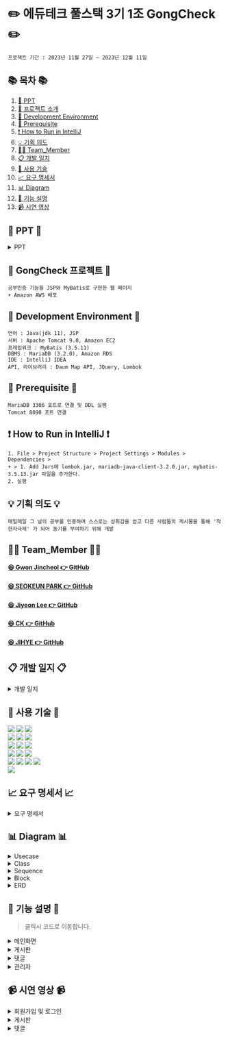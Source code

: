 #  ✏️ 에듀테크 풀스택 3기 1조 GongCheck ✏️ 
```bash
프로젝트 기간 : 2023년 11월 27일 ~ 2023년 12월 11일
```
## 📚 목차 📚

1. [📂 PPT](#-PPT-)
2. [📖 프로젝트 소개](#-gongcheck-프로젝트-)
3. [🔧 Development Environment](#development-environment)
4. [🔔 Prerequisite](#prerequisite)
5. [❗ How to Run in IntelliJ](#how-to-run-in-intellij)
6. [💡 기획 의도](#기획-의도)
7. [🙋‍♀️ Team_Member](#%EF%B8%8F-team_member-%EF%B8%8F)
8. [📋 개발 일지](#개발-일지)
9. [🔨 사용 기술](#-사용-기술-)
10. [📈  요구 명세서](#-요구-명세서-)
11. [📊 Diagram](#-다이어그램-)
12. [📝 기능 설명](#-기능-설명-)
13. [📹 시연 영상](#-시연-영상-) 


## 📂 PPT 📂

<details><summary>PPT</summary>
      
![1](https://github.com/Chunjae-GongCheck/GongCheck/assets/145525099/024e4f99-ab75-4b6e-8ea4-56670a91d89a)
![2](https://github.com/Chunjae-GongCheck/GongCheck/assets/145525099/7a71a02d-d7ce-44ed-a13e-8f422be9c1bf)
![3](https://github.com/Chunjae-GongCheck/GongCheck/assets/145525099/f7c9da36-adc0-4d50-8e5b-e17d853412bc) 
![4](https://github.com/Chunjae-GongCheck/GongCheck/assets/145525099/41c9b3ab-1cff-4f9b-8ccc-b7f9d100678a)
![5](https://github.com/Chunjae-GongCheck/GongCheck/assets/145525099/1dcc446a-9084-4fc4-8d8c-e48d90916fd7)
![6](https://github.com/Chunjae-GongCheck/GongCheck/assets/145525099/98cc4f90-5d6e-4ba0-a485-a0ec5e1f8176)
![7](https://github.com/Chunjae-GongCheck/GongCheck/assets/145525099/b6be1156-7cd6-4344-b0d6-83c7ee73573c)
![8](https://github.com/Chunjae-GongCheck/GongCheck/assets/145525099/0ba55f27-ed2e-497c-b974-4c735619504f)
![9](https://github.com/Chunjae-GongCheck/GongCheck/assets/145525099/ea54295d-250c-46d3-8c86-f5a513166af9)
![10](https://github.com/Chunjae-GongCheck/GongCheck/assets/145525099/db343dc0-09d2-455a-b69e-a681815d094e)
![11](https://github.com/Chunjae-GongCheck/GongCheck/assets/145525099/27627432-6782-48d3-bea6-efeb8537115f)
![12](https://github.com/Chunjae-GongCheck/GongCheck/assets/145525099/058decea-e0a0-4c98-b78d-a014c124a96d)
![13](https://github.com/Chunjae-GongCheck/GongCheck/assets/145525099/190044a5-f907-40a2-aacc-0f2c68183bba)
![14](https://github.com/Chunjae-GongCheck/GongCheck/assets/145525099/c7677e5c-b02b-4c82-b140-13402a0c2909)
![15](https://github.com/Chunjae-GongCheck/GongCheck/assets/145525099/a39b948c-bfc9-4aef-a3fd-2bea144aaf33)   
![16](https://github.com/Chunjae-GongCheck/GongCheck/assets/145525099/b773bea8-75d9-46a9-b7b5-a064ae5a8ca2)
![17](https://github.com/Chunjae-GongCheck/GongCheck/assets/145525099/1d53b29c-3413-4053-b305-1a05f5615d64)
![18](https://github.com/Chunjae-GongCheck/GongCheck/assets/145525099/a1cf2268-faca-40de-a45b-b5f495b36fd6)
![19](https://github.com/Chunjae-GongCheck/GongCheck/assets/145525099/a03d7bf0-b076-4484-ab5b-fc6c8fcc1b03)
![20](https://github.com/Chunjae-GongCheck/GongCheck/assets/145525099/02936f9a-79c4-4114-94db-74e53ee2a6c2)
![21](https://github.com/Chunjae-GongCheck/GongCheck/assets/145525099/f69d05c8-cb4b-45f8-9b15-e63cea37a232)
![22](https://github.com/Chunjae-GongCheck/GongCheck/assets/145525099/e1d8539e-c351-43e4-b003-f54210db7e58)
![23](https://github.com/Chunjae-GongCheck/GongCheck/assets/145525099/a3bc5f90-e54f-462d-9f89-7e0cafc8cb34)    
![24](https://github.com/Chunjae-GongCheck/GongCheck/assets/145525099/9070af82-3875-483f-acff-5b5ab0f6534b)
![25](https://github.com/Chunjae-GongCheck/GongCheck/assets/145525099/973bc92e-574f-4852-b2f5-8c7a59c7ba36)
![26](https://github.com/Chunjae-GongCheck/GongCheck/assets/145525099/9674802d-af95-4057-b557-512637e427d0)
![27](https://github.com/Chunjae-GongCheck/GongCheck/assets/145525099/c1128bb3-bd05-47c6-9452-7865c9a89cd4)
![28](https://github.com/Chunjae-GongCheck/GongCheck/assets/145525099/90ae0627-f177-4063-8455-a34e58ad5d90)
![29](https://github.com/Chunjae-GongCheck/GongCheck/assets/145525099/0b2b42f0-908f-4376-ac81-205fceb093e9)
![30](https://github.com/Chunjae-GongCheck/GongCheck/assets/145525099/8771c61d-7149-4075-8358-8d82651bd5f6)
![31](https://github.com/Chunjae-GongCheck/GongCheck/assets/145525099/40d5e3e6-8a70-4f5d-8275-1ad20367b8ab)
![32](https://github.com/Chunjae-GongCheck/GongCheck/assets/145525099/65d276fe-34c2-4589-9477-6a1604caa8b0)
![33](https://github.com/Chunjae-GongCheck/GongCheck/assets/145525099/9019a62c-3c62-4694-9d94-9c297b3923c9)
![34](https://github.com/Chunjae-GongCheck/GongCheck/assets/145525099/5bf8dab9-6cdb-4e1a-8204-d17cb59b9658)
![35](https://github.com/Chunjae-GongCheck/GongCheck/assets/145525099/923a8e02-35a4-42e0-a7be-f624082828f7)
![36](https://github.com/Chunjae-GongCheck/GongCheck/assets/145525099/9ccc0ea1-76ea-4150-9c20-0072c1bca6c4)
![37](https://github.com/Chunjae-GongCheck/GongCheck/assets/145525099/891a9b24-3a12-42fa-98ab-8bd9bbb165d6)
![38](https://github.com/Chunjae-GongCheck/GongCheck/assets/145525099/85fbc412-137b-42ab-bbda-414443c180c4)

</details>
      
## 📖 GongCheck 프로젝트 📖
```bash프로젝트 소개
공부인증 기능을 JSP와 MyBatis로 구현한 웹 페이지
+ Amazon AWS 배포
```
## 🔧 Development Environment 🔧
```
언어 : Java(jdk 11), JSP
서버 : Apache Tomcat 9.0, Amazon EC2
프레임워크 : MyBatis (3.5.11)
DBMS : MariaDB (3.2.0), Amazon RDS
IDE : IntelliJ IDEA
API, 라이브러리 : Daum Map API, JQuery, Lombok
```
## 🔔 Prerequisite 🔔
```
MariaDB 3306 포트로 연결 및 DDL 실행
Tomcat 8090 포트 연결
```
## ❗ How to Run in IntelliJ ❗
```
1. File > Project Structure > Project Settings > Modules > Dependencies >
+ > 1. Add Jars에 lombok.jar, mariadb-java-client-3.2.0.jar, mybatis-3.5.13.jar 파일을 추가한다.
2. 실행
```

## 💡 기획 의도 💡
```
매일매일 그 날의 공부를 인증하며 스스로는 성취감을 얻고 다른 사람들의 게시물을 통해 '착한자극제' 가 되어 동기를 부여하기 위해 개발
```

## 🙋‍♀️ Team_Member 🙋‍♀️

#### [😆 Gwon Jincheol 👉 GitHub](https://github.com/Jincheol-11)
#### [😆 SEOKEUN PARK 👉 GitHub](https://github.com/seokeunpark)
#### [😆 Jiyeon Lee 👉 GitHub](https://github.com/thegreatjy)
#### [😆 CK 👉 GitHub](https://github.com/kidchang93)
#### [😆 JIHYE 👉 GitHub](https://github.com/jyeeeh)

## 📋 개발 일지 📋
<details><summary>개발 일지</summary>
   
![개발일지](https://github.com/Chunjae-GongCheck/GongCheck/assets/145525099/5ac7ac12-4e39-46c2-a1ce-548e7c9bb748)

</details>

## 🔨 사용 기술 🔨
<div>
<img src="https://img.shields.io/badge/Html5-E34F26?style=flat-square&logo=html5&logoColor=white">
<img src="https://img.shields.io/badge/javascript-F7DF1E?style=flat-square&logo=javascript&logoColor=black">
<img src="https://img.shields.io/badge/css3-1572B6?style=flat-square&logo=CSS3&logoColor=white">
<br>    
<img src="https://img.shields.io/badge/JAVA-C01818?style=flat-square&logo=coffeescript&logoColor=white" />
<img src="https://img.shields.io/badge/MySQL-4479A1?style=flat&logo=MySQL&logoColor=white" />
<img src="https://img.shields.io/badge/MariaDB-003545?style=flat&logo=MariaDB&logoColor=white" />
<br>
<img src="https://img.shields.io/badge/IntelliJ-000000?style=flat-square&logo=intellijidea&logoColor=white" />
<img src="https://img.shields.io/badge/Slack-4A154B?style=flat-square&logo=slack&logoColor=white" />
<img src="https://img.shields.io/badge/StarUML-E25A1C?style=flat-square&logo=apachespark&logoColor=white" />
<br>
<img src="https://img.shields.io/badge/GitHub-181717?style=flat-square&logo=GitHub&logoColor=white" />
<img src="https://img.shields.io/badge/Git-F05032?style=flat-square&logo=git&logoColor=white" />
<img src="https://img.shields.io/badge/Sourcetree-0052CC?style=flat-square&logo=Sourcetree&logoColor=blue" />
<br>
<img src="https://img.shields.io/badge/JSP-E34F26?style=flat-square&logo=JSP&logoColor=white">
<img src="https://img.shields.io/badge/AWS-232F3E?style=flat&logo=AWS&logoColor=yellow" />
<img src="https://img.shields.io/badge/MyBatis-000000?style=flat-square&logo=MyBatis&logoColor=white" />
<img src="https://img.shields.io/badge/Servlet-E25A1C?style=flat-square&logo=Servlet&logoColor=white" />
<br>
<img src="https://img.shields.io/badge/Bootstrap-80247B?style=flat-square&logo=Bootstrap&logoColor=white" />
      
## 📈 요구 명세서 📈

<details><summary>요구 명세서</summary>
  <img src="https://github.com/Chunjae-GongCheck/GongCheck/assets/145524731/5eecf6d0-7d59-42b1-a983-db23b09c1fcf">
</details>

## 📊 Diagram 📊

<details><summary>Usecase</summary>
<img src="https://github.com/Chunjae-GongCheck/GongCheck/assets/145524731/a51563fa-d066-43d9-acbe-9daf5045e518">
</details>

<details><summary>Class</summary>
<img src="https://github.com/Chunjae-GongCheck/GongCheck/assets/145524731/a6994ff8-e996-437f-b8f0-13877b6e2d2d">

</details>
<details><summary>Sequence</summary>
<img src="https://github.com/Chunjae-GongCheck/GongCheck/assets/145524731/204a25c8-1b3a-426d-8240-2704fa6d98a1">
<img src="https://github.com/Chunjae-GongCheck/GongCheck/assets/145524731/dd4944fa-f729-48f4-8897-f10cbeee41d5">

</details>

<details><summary>Block</summary>
<img src="https://github.com/Chunjae-GongCheck/GongCheck/assets/145525099/f6201177-68d9-4e09-81da-4edd70410ef7">
    
</details>

<details><summary>ERD</summary>
<img src="https://github.com/Chunjae-GongCheck/GongCheck/assets/145524731/db84e93c-2856-4587-ae72-b318c843b9e4">


</details>


## 📝 기능 설명 📝
> 클릭시 코드로 이동합니다.

<details><summary>메인화면
</summary>
<br/>

### [ 상단 고정 메뉴 ( Header ) ]
- home, 검색, 공지사항, 마이페이지, 게시글의 랭킹, 로그인 등을 볼 수 있는 태그
- 게시물 검색 기능
    - 제목과 내용에 따라 검색 가능
- 로그인이 되어 있지 않은 경우
    - Header에 있는 로그인 버튼을 클릭하여 로그인
- 로그인이 되어 있는 경우
    - 로그인 버튼이 본인의 닉네임을 나타내는 풀 다운 메뉴로 변환
    - 그 풀 다운 메뉴에는 본인 정보를 수정할 수 있으며, 자신이 쓴 글을 볼 수 있음.
    - 로그아웃
- 랭킹에는 한 주마다 가장 많은 조회수, 가장 많은 좋아요수를 받은 게시물들이 나타남.

| 비회원 & 메뉴 |
| --- |
| <img width="1094" alt="image" src="https://github.com/Chunjae-GongCheck/GongCheck/assets/145963704/678dec32-f5fd-45db-91ea-b3fed6235a82"> | 

</br>

| 회원 & 풀다운 메뉴 |
| --- |
| <img width="1081" alt="image" src="https://github.com/Chunjae-GongCheck/GongCheck/assets/145963704/ca0b2ab4-51c3-4f96-8499-62ec77b9e983"> |

<br/>

### [ 검색창 모달 화면 ( Modal ) ]
- 검색 버튼 누르는 즉시 검색할 수 있는 대화상자 열림
- 해당 모달 화면 외에 어느 곳을 누르던 대화상자가 닫히게 설정.

| 검색창 모달 화면 |
| --- |
| <img width="1081" alt="image" src="https://github.com/Chunjae-GongCheck/GongCheck/assets/145524731/ce55ae62-8c43-4aec-9445-3c01e0419b79"> |

<br/>

| 페이지네이션 |
| --- |
| <img width="1081" alt="image" src="https://github.com/Chunjae-GongCheck/GongCheck/assets/145524731/156e5ad2-8ea2-471f-b610-ecd7a4d0a4c5"> |

<br/>

| 회원가입 |
| -- |
| <img src="https://github.com/Chunjae-GongCheck/GongCheck/assets/74610908/eff35fd6-7aa1-4345-b049-133c30ecefe2" width="1081" > |

<br/>

| 로그인 |
| -- |
| <img src="https://github.com/Chunjae-GongCheck/GongCheck/assets/74610908/30b39898-0173-4719-a3dc-f79e25ebecfd" width="1081" > |
<br/>

| 회원정보 수정 |
| -- |
| <img src="https://github.com/Chunjae-GongCheck/GongCheck/assets/74610908/9c0ae289-aee4-4bb9-b698-cb6e162d3e61" width="1081"> |

<br/>


</details>

<details><summary>게시판
</summary>
<br/>   

### [ 공부 인증 게시판 글쓰기 ( Write ) ]
- 글을 작성하여 게시판에 자신이 작성한 글이 올라가도록 함
- 로그인이 되어있는 경우에만 글 작성 가능
    - 비회원의 경우 로그인을 먼저 해야 함
- 글 작성시 제목, 내용 그리고 사진 파일을 필수로 첨부해야 함
    - 사진 파일은 한 장만 첨부 가능하도록 설정
    - 사진은 jpg, png, gif 형식으로 첨부 가능
- 글 등록하기 외에도 내용 다시 작성, 게시물 목록 보기 가능
  </br>

| 게시물 작성 |
| -- |
| <img src="https://github.com/Chunjae-GongCheck/GongCheck/assets/145963704/201d545b-3eec-4b04-b25b-f8c1a763b4c0" width="1081"> |

### [ 공부 인증 게시판 글 수정하기 ( Modify ) ]
- 본인이 작성한 글을 직접 수정할 수 있도록 설정
    - 비회원의 경우 로그인을 먼저 해야 함
    - 다른 회원이 수정하려고 할 때에는 권한이 부여되지 않음
- 수정하기 클릭 시 본인이 작성했던 제목과 내용이 남아있음
    - 사진 파일은 새롭게 첨부해야 함
- 글 등록 외에도 내용 다시 작성, 게시물 목록 보기 가능

<br/>

| 게시물 수정 |
| -- |
| <img src="https://github.com/Chunjae-GongCheck/GongCheck/assets/145963704/f09c2b75-a423-48b5-8e49-a3c2bd60449c" width="1081"> |

### [ 공부 인증 게시판 글 삭제하기 ( Delete ) ]
- 본인이 작성한 글에 대하여 삭제 기능 부여
    - 비회원의 경우 로그인을 먼저 해야 함
    - 다른 회원이 삭하려고 할 때에는 권한이 부여되지 않음
- 삭제하기 클릭 시 의사를 한 번 더 물어보고 삭제하기를 눌렀을 때 해당 글이 게시판 목록에서 사라짐

<br/>

| 게시물 삭제 |
| -- |
| <img src="https://github.com/Chunjae-GongCheck/GongCheck/assets/145963704/5ece4b74-82c7-4caf-bdcd-f85e36b3f805" width="1081"> |

<br/>

</details>

<details><summary>댓글
</summary>
<br/>

| 댓글 작성 |
| -- |
| <img src="#" width="1081"> |

<br/>

| 댓글 수정 |
| -- |
| <img src="#" width="1081"> |

<br/>

| 댓글 삭제 |
| -- |
| <img src="#" width="1081"> |

<br/>

</details>

<details><summary>관리자
</summary>
 <br/>  

[- 회원수정 및 삭제](https://github.com/Chunjae-GongCheck/GongCheck/blob/0a76af7f2878cfe2a99e633eca6560c931798467/src/main/java/com/gck/admin/controller/AdminDeleteController.java#L26-L53)
<br/>
<img src="https://github.com/Chunjae-GongCheck/GongCheck/assets/145525099/4e77f6b0-96f3-4399-b3bd-ef3e1b843919" width="800px" height="500px">
<br/> 
<img src="https://github.com/Chunjae-GongCheck/GongCheck/assets/145525099/59b7eaa2-aead-4db3-aea4-0acc88d10cad)" width="800px" height="500px">
<br/>
</details>

## 📹 시연 영상 📹

<details><summary>회원가입 및 로그인</summary>
   
![Join_Login](https://github.com/Chunjae-GongCheck/GongCheck/assets/145525099/b5ca3530-e44b-4846-bb70-26d81dfb8a99)
</details>
    
<details><summary>게시판</summary>
    
![board](https://github.com/Chunjae-GongCheck/GongCheck/assets/145525099/a5d45e5a-a7e5-4875-a619-8a5bf00238c5)

</details>

<details><summary>댓글</summary>
    
![reply](#)


</details>




</div>


